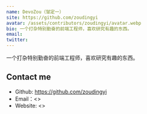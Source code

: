 ```yaml
---
name: DevoZou（邹定一）
site: https://github.com/zoudingyi
avatar: /assets/contributors/zoudingyi/avatar.webp
bio: 一个打杂特别勤奋的前端工程师，喜欢研究有趣的东西。
email:
twitter:
---
```


一个打杂特别勤奋的前端工程师，喜欢研究有趣的东西。

## Contact me

- Github: <https://github.com/zoudingyi>
- Email：<>
- Website: <>
